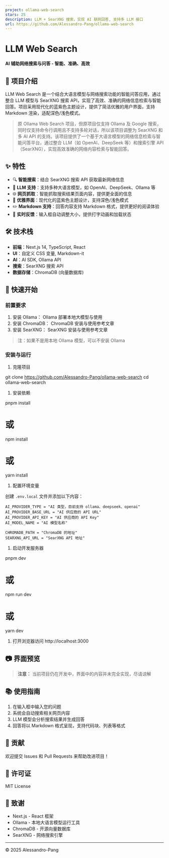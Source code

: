 ```yaml
---
project: ollama-web-search
stars: 25
description: LLM + SearXNG 搜索，实现 AI 联网回答, 支持多 LLM 接口
url: https://github.com/Alessandro-Pang/ollama-web-search
---
```


LLM Web Search
==============

**AI 辅助网络搜索与问答 - 智能、准确、高效**

📝 项目介绍
-------

LLM Web Search 是一个结合大语言模型与网络搜索功能的智能问答应用，通过整合 LLM 模型与 SearXNG 搜索 API，实现了高效、准确的网络信息检索与智能回答。项目采用现代化的蓝紫色主题设计，提供了简洁优雅的用户界面，支持 Markdown 渲染，适配深色/浅色模式。

> 原 Ollama Web Search 项目，但原项目仅支持 Ollama 及 Google 搜索，同时仅支持命令行调用且不支持多轮对话，所以该项目调整为 SearXNG 和多 AI API 的支持。该项目提供了一个基于大语言模型的网络信息检索与智能问答平台，通过整合 LLM（如 OpenAI、DeepSeek 等）和搜索引擎 API（SearXNG），实现高效准确的网络内容检索与智能回答。

✨ 特性
----

-   🔍 **智能搜索**：结合 SearXNG 搜索 API 获取最新网络信息
-   🧠 **LLM 支持**：支持多种大语言模型，如 OpenAI、DeepSeek、Ollama 等
-   🌐 **网页抓取**：智能抓取搜索结果页面内容，提供更全面的信息
-   💬 **优雅界面**：现代化的蓝紫色主题设计，支持深色/浅色模式
-   ✏️ **Markdown 支持**：回答内容支持 Markdown 格式，提供更好的阅读体验
-   🔄 **实时反馈**：输入框自动调整大小，提供打字动画和加载状态

🛠️ 技术栈
-------

-   **前端**：Next.js 14, TypeScript, React
-   **UI**：自定义 CSS 变量, Markdown-it
-   **AI**：AI SDK, Ollama API
-   **搜索**：SearXNG 搜索 API
-   **数据存储**：ChromaDB (向量数据库)

🚀 快速开始
-------

### 前置要求

1.  安装 Ollama： Ollama 部署本地大模型与使用
2.  安装 ChromaDB： ChromaDB 安装与使用参考文章
3.  安装 SearXNG： SearXNG 安装与使用参考文章

> 注：如果不是用本地 Ollama 模型，可以不安装 Ollama

### 安装与运行

1.  克隆项目

git clone https://github.com/Alessandro-Pang/ollama-web-search
cd ollama-web-search

1.  安装依赖

pnpm install
# 或
npm install
# 或
yarn install

1.  配置环境变量

创建 `.env.local` 文件并添加以下内容：

```
AI_PROVIDER_TYPE = "AI 类型，目前支持 ollama、deepseek、openai"
AI_PROVIDER_BASE_URL = "AI 供应商的 API URL"
AI_PROVIDER_API_KEY = "AI 供应商的 API Key"
AI_MODEL_NAME = "AI 模型名称"

CHROMADB_PATH = "ChromaDB 的地址"
SEARXNG_API_URL = "SearXNG API 地址"
```

1.  启动开发服务器

pnpm dev
# 或
npm run dev
# 或
yarn dev

1.  打开浏览器访问 http://localhost:3000

📷 界面预览
-------

> **注意：** 当前项目仍在开发中，界面中的内容并未完全实现，尽请谅解

📚 使用指南
-------

1.  在输入框中输入您的问题
2.  系统会自动搜索相关网页内容
3.  LLM 模型会分析搜索结果并生成回答
4.  回答将以 Markdown 格式呈现，支持代码块、列表等格式

🤝 贡献
-----

欢迎提交 Issues 和 Pull Requests 来帮助改进项目！

📄 许可证
------

MIT License

🙏 致谢
-----

-   Next.js - React 框架
-   Ollama - 本地大语言模型运行工具
-   ChromaDB - 开源向量数据库
-   SearXNG - 网络搜索引擎

* * *

© 2025 Alessandro-Pang
